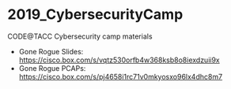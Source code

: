 # 2019_CybersecurityCamp
CODE@TACC Cybersecurity camp materials

* Gone Rogue Slides: https://cisco.box.com/s/vqtz530orfb4w368ksb8o8iexdzuii9x
* Gone Rogue PCAPs: https://cisco.box.com/s/pj4658i1rc71v0mkyosxo96lx4dhc8m7
